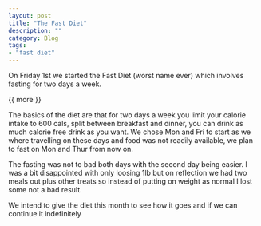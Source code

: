 ```yaml
---
layout: post
title: "The Fast Diet"
description: ""
category: Blog 
tags: 
- "fast diet"
---
```

 
   
On Friday 1st we started the Fast Diet (worst name ever) which involves fasting for two days a week.

{{ more }} 

The basics of the diet are that for two days a week you limit your calorie intake to 600 cals, split between breakfast and dinner, you can drink as much calorie
free drink as you want. We chose Mon and Fri to start as we where travelling on these days and food was not readily available, we plan to fast on Mon and Thur from now on.

The fasting was not to bad both days with the second day being easier. I was a bit disappointed with only loosing 1lb but on reflection we had two meals out plus other treats so instead of putting on weight as normal I lost some not a bad result.

We intend to give the diet this month to see how it goes and if we can continue it indefinitely



